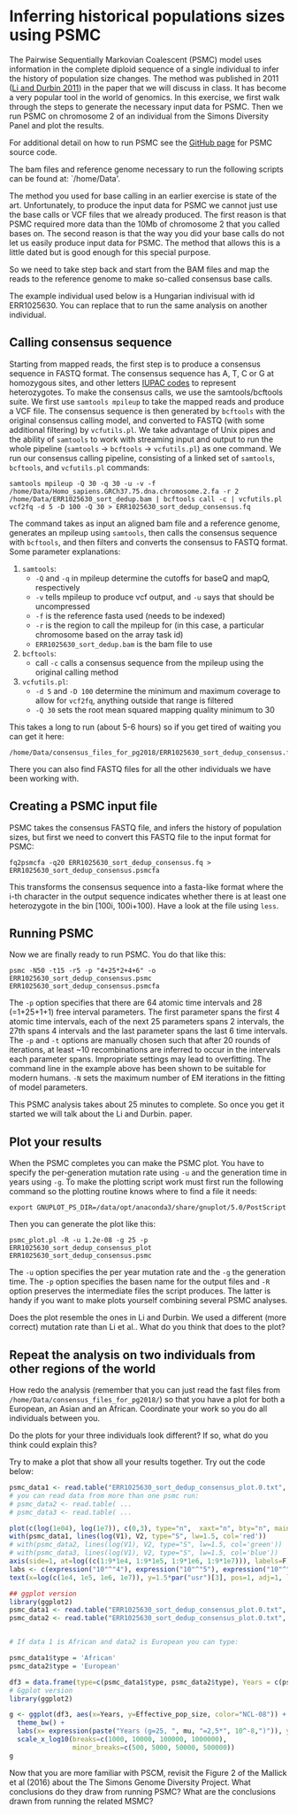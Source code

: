 # Inferring historical populations sizes using PSMC

The Pairwise Sequentially Markovian Coalescent (PSMC) model uses information in the complete diploid sequence of a single individual to infer the history of population size changes. The method was published in 2011 ([Li and Durbin 2011](https://www.nature.com/articles/nature10231)) in the paper that we will discuss in class. It has become a very popular tool in the world of genomics. In this exercise, we first walk through the steps to generate the necessary input data for PSMC. Then we run PSMC on chromosome 2 of an individual from the Simons Diversity Panel and plot the results.

For additional detail on how to run PSMC see the [GitHub page](https://github.com/lh3/psmc) for PSMC source code.

The bam files and reference genome necessary to run the following scripts can be found at: `/home/Data'.

The method you used for base calling in an earlier exercise is state of the art. Unfortunately, to produce the input data for PSMC we cannot just use the base calls or VCF files that we already produced. The first reason is that PSMC required more data than the 10Mb of chromosome 2 that you called bases on. The second reason is that the way you did your base calls do not let us easily produce input data for PSMC. The method that allows this is a little dated but is good enough for this special purpose. 

So we need to take step back and start from the BAM files and map the reads to the reference genome to make so-called consensus base calls.

The example individual used below is a Hungarian indivisual with id ERR1025630. You can replace that to run the same analysis on another individual.

## Calling consensus sequence
Starting from mapped reads, the first step is to produce a consensus sequence in FASTQ format. The consensus sequence has A, T, C or G at homozygous sites, and other letters [IUPAC codes](https://www.bioinformatics.org/sms/iupac.html) to represent heterozygotes. To make the consensus calls, we use the samtools/bcftools suite. We first use `samtools mpileup` to take the mapped reads and produce a VCF file. The consensus sequence is then generated by `bcftools` with the original consensus calling model, and converted to FASTQ (with some additional filtering) by `vcfutils.pl`. We take advantage of Unix pipes and the ability of `samtools` to work with streaming input and output to run the whole pipeline (`samtools` -> `bcftools` -> `vcfutils.pl`) as one command. We run our consensus calling pipeline, consisting of a linked set of `samtools`, `bcftools`, and `vcfutils.pl` commands:

    samtools mpileup -Q 30 -q 30 -u -v -f /home/Data/Homo_sapiens.GRCh37.75.dna.chromosome.2.fa -r 2 /home/Data/ERR1025630_sort_dedup.bam | bcftools call -c | vcfutils.pl vcf2fq -d 5 -D 100 -Q 30 > ERR1025630_sort_dedup_consensus.fq

The command takes as input an aligned bam file and a reference genome, generates an mpileup using `samtools`, then calls the consensus sequence with `bcftools`, and then filters and converts the consensus to FASTQ format. Some parameter explanations:

1. `samtools`:
    - `-Q` and `-q` in mpileup determine the cutoffs for baseQ and mapQ, respectively
    - `-v` tells mpileup to produce vcf output, and `-u` says that should be uncompressed
    - `-f` is the reference fasta used (needs to be indexed)
    - `-r` is the region to call the mpileup for (in this case, a particular chromosome based on the array task id)
    - `ERR1025630_sort_dedup.bam` is the bam file to use
2. `bcftools`:
    - call `-c` calls a consensus sequence from the mpileup using the original calling method
3. `vcfutils.pl`:
    - `-d 5` and `-D 100` determine the minimum and maximum coverage to allow for `vcf2fq`, anything outside that range is filtered
    - `-Q 30` sets the root mean squared mapping quality minimum to 30

This takes a long to run (about 5-6 hours) so if you get tired of waiting you can get it here:

    /home/Data/consensus_files_for_pg2018/ERR1025630_sort_dedup_consensus.fq

There you can also find FASTQ files for all the other individuals we have been working with.

## Creating a PSMC input file
PSMC takes the consensus FASTQ file, and infers the history of population sizes, but first we need to convert this FASTQ file to the input format for PSMC:

    fq2psmcfa -q20 ERR1025630_sort_dedup_consensus.fq > ERR1025630_sort_dedup_consensus.psmcfa

This transforms the consensus sequence into a fasta-like format where the i-th character in the output sequence indicates whether there is at least one heterozygote in the bin [100i, 100i+100). Have a look at the file using `less`.

## Running PSMC

Now we are finally ready to run PSMC. You do that like this:

    psmc -N50 -t15 -r5 -p "4+25*2+4+6" -o ERR1025630_sort_dedup_consensus.psmc ERR1025630_sort_dedup_consensus.psmcfa

The `-p` option specifies that there are 64 atomic time intervals and 28 (=1+25+1+1) free interval parameters. The first parameter spans the first 4 atomic time intervals, each of the next 25 parameters spans 2 intervals, the 27th spans 4 intervals and the last parameter spans the last 6 time intervals. The `-p` and `-t` options are manually chosen such that after 20 rounds of iterations, at least ~10 recombinations are inferred to occur in the intervals each parameter spans. Impropriate settings may lead to overfitting. The command line in the example above has been shown to be suitable for modern humans. `-N` sets the maximum number of EM iterations in the fitting of model parameters.

This PSMC analysis takes about 25 minutes to complete. So once you get it started we will talk about the Li and Durbin. paper.

## Plot your results

When the PSMC completes you can make the PSMC plot. You have to specify the per-generation mutation rate using `-u` and the generation time in years using `-g`. To make the plotting script work must first run the following command so the plotting routine knows where to find a file it needs:

	export GNUPLOT_PS_DIR=/data/opt/anaconda3/share/gnuplot/5.0/PostScript

Then you can generate the plot like this:

    psmc_plot.pl -R -u 1.2e-08 -g 25 -p ERR1025630_sort_dedup_consensus_plot ERR1025630_sort_dedup_consensus.psmc

The `-u` option specifies the per year mutation rate and the `-g` the generation time. The `-p` option specifies the basen name for the output files and `-R` option preserves the intermediate files the script produces. The latter is handy if you want to make plots yourself combining several PSMC analyses.

Does the plot resemble the ones in Li and Durbin. We used a different (more correct) mutation rate than Li et al.. What do you think that does to the plot?

## Repeat the analysis on two individuals from other regions of the world

How redo the analysis (remember that you can just read the fast files from `/home/Data/consensus_files_for_pg2018/`) so that you have a plot for both a European, an Asian and an African. Coordinate your work so you do all individuals between you.

Do the plots for your three individuals look different? If so, what do you think could explain this?

Try to make a plot that show all your results together. Try out the code below:

```R
psmc_data1 <- read.table("ERR1025630_sort_dedup_consensus_plot.0.txt", header=F)
# you can read data from more than one psmc run:
# psmc_data2 <- read.table( ...
# psmc_data3 <- read.table( ...

plot(c(log(1e04), log(1e7)), c(0,3), type="n",  xaxt="n", bty="n", main="My results", xlab="Years", ylab='Effective population size', las=1)
with(psmc_data1, lines(log(V1), V2, type="S", lw=1.5, col='red'))
# with(psmc_data2, lines(log(V1), V2, type="S", lw=1.5, col='green'))
# with(psmc_data3, lines(log(V1), V2, type="S", lw=1.5, col='blue'))
axis(side=1, at=log((c(1:9*1e4, 1:9*1e5, 1:9*1e6, 1:9*1e7))), labels=F) 
labs <- c(expression("10"^"4"), expression("10"^"5"), expression("10"^"6"), expression("10"^"7"))
text(x=log(c(1e4, 1e5, 1e6, 1e7)), y=1.5*par("usr")[3], pos=1, adj=1, labels = labs, xpd = TRUE)

## ggplot version
library(ggplot2)
psmc_data1 <- read.table("ERR1025630_sort_dedup_consensus_plot.0.txt", header=F, col.names = c('Years', 'Effective_pop_size', 'X', 'Y', 'C'))
psmc_data2 <- read.table("ERR1025630_sort_dedup_consensus_plot.0.txt", header =F, col.names = c('Years', 'Effective_pop_size', 'X', 'Y', 'C'))


# If data 1 is African and data2 is European you can type: 

psmc_data1$type = 'African'
psmc_data2$type = 'European'

df3 = data.frame(type=c(psmc_data1$type, psmc_data2$type), Years = c(psmc_data1$Years, psmc_data2$Years), 'Effective_pop_size'=c(psmc_data1$Effective_pop_size,psmc_data2$Effective_pop_size))
# Ggplot version
library(ggplot2)

g <- ggplot(df3, aes(x=Years, y=Effective_pop_size, color="NCL-08")) + geom_line(aes(color=type), size=1.5) + 
  theme_bw() + 
  labs(x= expression(paste("Years (g=25, ", mu, "=2,5*", 10^-8,")")), y=expression(paste("Effective population size (x", 10^-8, ")")), title='Results of PSMC') +
  scale_x_log10(breaks=c(1000, 10000, 100000, 1000000),
                minor_breaks=c(500, 5000, 50000, 500000))
g

```

Now that you are more familiar with PSCM, revisit the Figure 2 of the Mallick et al (2016) about the The Simons Genome Diversity Project. What conclusions do they draw from running PSMC? What are the conclusions drawn from running the related MSMC?
